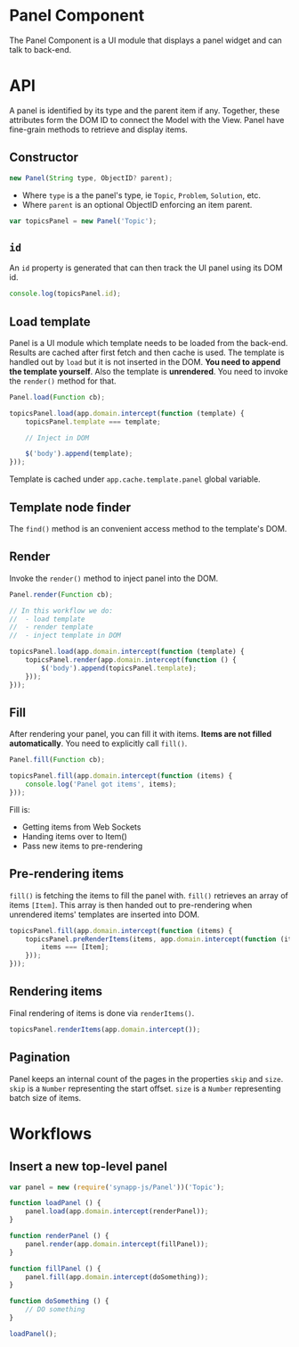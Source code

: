 Panel Component
===============

The Panel Component is a UI module that displays a panel widget and can talk to back-end.

# API

A panel is identified by its type and the parent item if any. Together, these attributes form the DOM ID to connect the Model with the View. Panel have fine-grain methods to retrieve and display items.

## Constructor

```js
new Panel(String type, ObjectID? parent);
```

- Where `type` is a the panel's type, ie `Topic`, `Problem`, `Solution`, etc.
- Where `parent` is an optional ObjectID enforcing an item parent.

```js
var topicsPanel = new Panel('Topic');
```

## `id`

An `id` property is generated that can then track the UI panel using its DOM id.

```js
console.log(topicsPanel.id);
```

## Load template

Panel is a UI module which template needs to be loaded from the back-end. Results are cached after first fetch and then cache is used. The template is handled out by `load` but it is not inserted in the DOM. **You need to append the template yourself**. Also the template is **unrendered**. You need to invoke the `render()` method for that.

```js
Panel.load(Function cb);
```

```js
topicsPanel.load(app.domain.intercept(function (template) {
    topicsPanel.template === template;

    // Inject in DOM

    $('body').append(template);
}));
```

Template is cached under `app.cache.template.panel` global variable.

## Template node finder

The `find()` method is an convenient access method to the template's DOM.

## Render

Invoke the `render()` method to inject panel into the DOM.

```js
Panel.render(Function cb);
```

```js
// In this workflow we do:
//  - load template
//  - render template
//  - inject template in DOM

topicsPanel.load(app.domain.intercept(function (template) {
    topicsPanel.render(app.domain.intercept(function () {
        $('body').append(topicsPanel.template);
    }));
}));
```

## Fill

After rendering your panel, you can fill it with items. **Items are not filled automatically**. You need to explicitly call `fill()`.

```js
Panel.fill(Function cb);
```

```js
topicsPanel.fill(app.domain.intercept(function (items) {
    console.log('Panel got items', items);
}));
```

Fill is:

- Getting items from Web Sockets
- Handing items over to Item()
- Pass new items to pre-rendering

## Pre-rendering items

`fill()` is fetching the items to fill the panel with. `fill()` retrieves an array of items `[Item]`. This array is then handed out to pre-rendering when unrendered items' templates are inserted into DOM.

```js
topicsPanel.fill(app.domain.intercept(function (items) {
    topicsPanel.preRenderItems(items, app.domain.intercept(function (items) {
        items === [Item];
    }));
}));
```

## Rendering items

Final rendering of items is done via `renderItems()`.

```js
topicsPanel.renderItems(app.domain.intercept());
```

## Pagination

Panel keeps an internal count of the pages in the properties `skip` and `size`. `skip` is a `Number` representing the start offset. `size` is a `Number` representing batch size of items.

# Workflows

## Insert a new top-level panel

```js
var panel = new (require('synapp-js/Panel'))('Topic');

function loadPanel () {
    panel.load(app.domain.intercept(renderPanel));
}

function renderPanel () {
    panel.render(app.domain.intercept(fillPanel));
}

function fillPanel () {
    panel.fill(app.domain.intercept(doSomething));
}

function doSomething () {
    // DO something
}

loadPanel();
```








